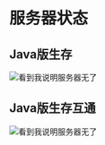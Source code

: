 # 服务器状态
## Java版生存
![看到我说明服务器无了](https://motdbe.blackbe.work/status_img/java?host=hmmc.top:25565)

## Java版生存互通
![看到我说明服务器无了](https://motdbe.blackbe.work/status_img?host=hmmc.top:25565)
